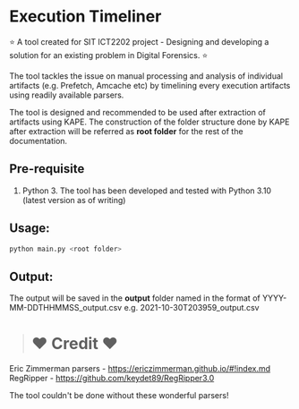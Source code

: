 # Execution Timeliner

:star: A tool created for SIT ICT2202 project - Designing and developing a solution for an existing problem in Digital Forensics. :star:

The tool tackles the issue on manual processing and analysis of individual artifacts (e.g. Prefetch, Amcache etc) by timelining every execution artifacts using readily available parsers. 

The tool is designed and recommended to be used after extraction of artifacts using KAPE. The construction of the folder structure done by KAPE after extraction will be referred as **root folder** for the rest of the documentation. 

## Pre-requisite
1. Python 3. The tool has been developed and tested with Python 3.10 (latest version as of writing)

## Usage:
```bash
python main.py <root folder>
```

## Output:
The output will be saved in the **output** folder named in the format of YYYY-MM-DDTHHMMSS_output.csv e.g. 2021-10-30T203959_output.csv 



> # :heart: Credit :heart:
Eric Zimmerman parsers - https://ericzimmerman.github.io/#!index.md 
RegRipper - https://github.com/keydet89/RegRipper3.0 

The tool couldn't be done without these wonderful parsers! 